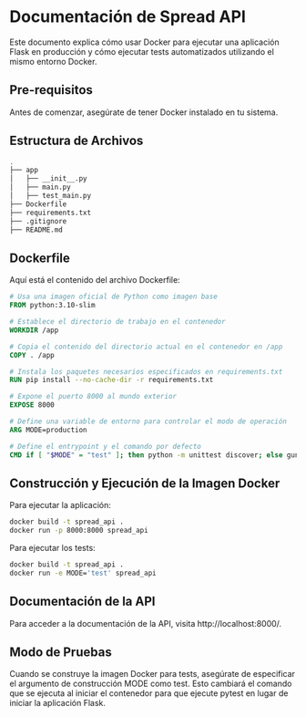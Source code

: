 # Documentación de Spread API
Este documento explica cómo usar Docker para ejecutar una aplicación Flask en producción y cómo ejecutar tests automatizados utilizando el mismo entorno Docker.

## Pre-requisitos
Antes de comenzar, asegúrate de tener Docker instalado en tu sistema.

## Estructura de Archivos

```bash
.
├── app
│   ├── __init__.py
│   ├── main.py
│   ├── test_main.py
├── Dockerfile
├── requirements.txt
├── .gitignore
├── README.md
```

## Dockerfile
Aquí está el contenido del archivo Dockerfile:
```Dockerfile
# Usa una imagen oficial de Python como imagen base
FROM python:3.10-slim

# Establece el directorio de trabajo en el contenedor
WORKDIR /app

# Copia el contenido del directorio actual en el contenedor en /app
COPY . /app

# Instala los paquetes necesarios especificados en requirements.txt
RUN pip install --no-cache-dir -r requirements.txt

# Expone el puerto 8000 al mundo exterior
EXPOSE 8000

# Define una variable de entorno para controlar el modo de operación
ARG MODE=production

# Define el entrypoint y el comando por defecto
CMD if [ "$MODE" = "test" ]; then python -m unittest discover; else gunicorn --bind 0.0.0.0:8000 app.spread:app; fi
```

## Construcción y Ejecución de la Imagen Docker
Para ejecutar la aplicación:
```bash
docker build -t spread_api .
docker run -p 8000:8000 spread_api
```

Para ejecutar los tests:
```bash
docker build -t spread_api .
docker run -e MODE='test' spread_api
```

## Documentación de la API
Para acceder a la documentación de la API, visita http://localhost:8000/.

## Modo de Pruebas
Cuando se construye la imagen Docker para tests, asegúrate de especificar el argumento de construcción MODE como test. Esto cambiará el comando que se ejecuta al iniciar el contenedor para que ejecute pytest en lugar de iniciar la aplicación Flask.